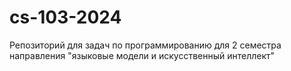 # cs-103-2024
Репозиторий для задач по программированию для 2 семестра направления "языковые модели и искусственный интеллект"
